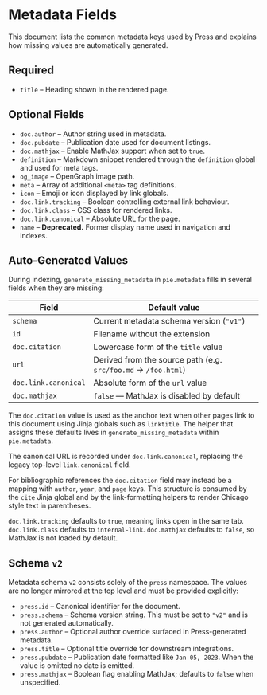 # Metadata Fields

This document lists the common metadata keys used by Press and explains how
missing values are automatically generated.

## Required

- `title` – Heading shown in the rendered page.

## Optional Fields

- `doc.author` – Author string used in metadata.
- `doc.pubdate` – Publication date used for document listings.
- `doc.mathjax` – Enable MathJax support when set to `true`.
- `definition` – Markdown snippet rendered through the `definition` global
  and used for meta tags.
- `og_image` – OpenGraph image path.
- `meta` – Array of additional `<meta>` tag definitions.
- `icon` – Emoji or icon displayed by link globals.
- `doc.link.tracking` – Boolean controlling external link behaviour.
- `doc.link.class` – CSS class for rendered links.
- `doc.link.canonical` – Absolute URL for the page.
- `name` – **Deprecated.** Former display name used in navigation and indexes.

## Auto‑Generated Values

During indexing, `generate_missing_metadata` in `pie.metadata` fills in
several fields when they are missing:

| Field      | Default value                                  |
| ---------- | ---------------------------------------------- |
| `schema`   | Current metadata schema version (`"v1"`)       |
| `id`       | Filename without the extension                 |
| `doc.citation` | Lowercase form of the `title` value            |
| `url`      | Derived from the source path (e.g. `src/foo.md` → `/foo.html`) |
| `doc.link.canonical` | Absolute form of the `url` value          |
| `doc.mathjax` | `false` — MathJax is disabled by default        |

The `doc.citation` value is used as the anchor text when other pages link to
this document using Jinja globals such as `linktitle`. The helper that assigns
these defaults lives in `generate_missing_metadata` within `pie.metadata`.

The canonical URL is recorded under `doc.link.canonical`, replacing the legacy
top-level `link.canonical` field.

For bibliographic references the `doc.citation` field may instead be a mapping
with `author`, `year`, and `page` keys. This structure is consumed by the
`cite` Jinja global and by the link-formatting helpers to render Chicago style
text in parentheses.

`doc.link.tracking` defaults to `true`, meaning links open in the same tab.
`doc.link.class` defaults to `internal-link`.
`doc.mathjax` defaults to `false`, so MathJax is not loaded by default.

## Schema ``v2``

Metadata schema ``v2`` consists solely of the ``press`` namespace. The values
are no longer mirrored at the top level and must be provided explicitly:

- `press.id` – Canonical identifier for the document.
- `press.schema` – Schema version string. This must be set to `"v2"` and is
  not generated automatically.
- `press.author` – Optional author override surfaced in Press-generated
  metadata.
- `press.title` – Optional title override for downstream integrations.
- `press.pubdate` – Publication date formatted like `Jan 05, 2023`. When the
  value is omitted no date is emitted.
- `press.mathjax` – Boolean flag enabling MathJax; defaults to `false` when
  unspecified.

